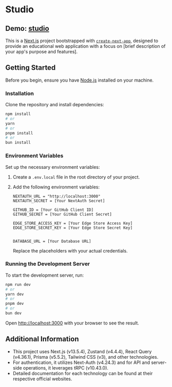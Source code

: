 # Studio

## Demo: [studio](http://studio-pearl.vercel.app)

This is a [Next.js](https://nextjs.org/) project bootstrapped with [`create-next-app`](https://github.com/vercel/next.js/tree/canary/packages/create-next-app), designed to provide an educational web application with a focus on [brief description of your app's purpose and features].

## Getting Started

Before you begin, ensure you have [Node.js](https://nodejs.org/en/) installed on your machine.

### Installation

Clone the repository and install dependencies:

```bash
npm install
# or
yarn
# or
pnpm install
# or
bun install
```

### Environment Variables

Set up the necessary environment variables:

1. Create a `.env.local` file in the root directory of your project.
2. Add the following environment variables:

   ```env
   NEXTAUTH_URL = "http://localhost:3000"
   NEXTAUTH_SECRET = [Your NextAuth Secret]

   GITHUB_ID = [Your GitHub Client ID]
   GITHUB_SECRET = [Your GitHub Client Secret]

   EDGE_STORE_ACCESS_KEY = [Your Edge Store Access Key]
   EDGE_STORE_SECRET_KEY = [Your Edge Store Secret Key]


   DATABASE_URL = [Your Database URL]
   ```

   Replace the placeholders with your actual credentials.

### Running the Development Server

To start the development server, run:

```bash
npm run dev
# or
yarn dev
# or
pnpm dev
# or
bun dev
```

Open [http://localhost:3000](http://localhost:3000) with your browser to see the result.

## Additional Information

- This project uses Next.js (v13.5.4), Zustand (v4.4.4), React Query (v4.36.1), Prisma (v5.5.2), Tailwind CSS (v3), and other technologies.
- For authentication, it utilizes Next-Auth (v4.24.3) and for API and server-side operations, it leverages tRPC (v10.43.0).
- Detailed documentation for each technology can be found at their respective official websites.
